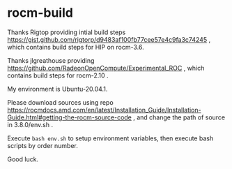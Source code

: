 # rocm-build

Thanks Rigtop providing intial build steps <https://gist.github.com/rigtorp/d9483af100fb77cee57e4c9fa3c74245> , which contains build steps for HIP on rocm-3.6.

Thanks jlgreathouse providing <https://github.com/RadeonOpenCompute/Experimental_ROC> , which contains build steps for rocm-2.10 .

My environment is Ubuntu-20.04.1.

Please download sources using repo <https://rocmdocs.amd.com/en/latest/Installation_Guide/Installation-Guide.html#getting-the-rocm-source-code> ,
and change the path of source in 3.8.0/env.sh .

Execute `bash env.sh` to setup environment variables, then execute bash scripts by order number.

Good luck.
